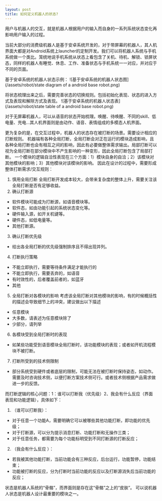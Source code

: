 ```yaml
---
layout: post
title: 如何定义机器人的状态?
---
```


用户与机器人的交互，就是机器人根据用户的输入而自身的一系列系统状态变化再影响用户输入的过程。

当前大部分的消费级机器人是基于安卓系统开发的，对于带屏幕的机器人，其人机界面大都是对Android系统上launcher的定制开发。我们可以将机器人系统与手机系统做一个类比。笼统地说手机系统从状态上看包含了关机、待机、解锁、锁屏状态，同样的机器人有睡觉、休息、工作、准备状态与手机系统一一对应，并对应于不同的页面。

基于安卓系统的机器人状态示例：
![基于安卓系统的机器人状态图](/assets/robot/state diagram of a android base robot.png)

将状态梳理出来之后，需要完善状态的切换规则。包括初始化表现、状态的进入方式及表现和解除方式及表现。
![基于安卓系统的机器人状态表](/assets/robot/state table of a android base robot.png)

对于无屏幕机器人，可以从语音的状态开始梳理。唤醒、待唤醒、不同的skill、低电量、充电...其人机界面则是由动作、语音、表情组成的多模态人机界面。

更为复杂的是，在交互过程中，机器人的状态存在被打断的场景。需要设计相应的打断规则。
机器端有各种全局打断，全局打断会对正在运行的模块造成影响，且各种全局打断也会有相互之间的影响，因此有必要做整体需求输出。局部打断可以视为全局打断在部分模块中不产生影响的一种变形，因此全局打断包含了局部打断。
一个模块的逻辑自洽性表现在三个方面：1）模块自身的自洽；2）该模块对其他模块的影响；3）其他模块对该模块的影响。
因此在设计的过程中，需要形成整体打断需求/交互规则：
1. 慎用全局打断
全局打断开发成本较大，会带来复杂度的整体上升，需要关注该全局打断是否有足够收益。
2. 确认打断源
- 软件模块可能成为打断源，如语音模块等。
- 软件态，如由功能引起的系统状态变化等。
- 硬件输入源，如开关机键等。
- 硬件态，如低电量等。    
- 其他打断源。 
3. 确认打断优先级
- 给出各全局打断的优先级强制排序且不得出现并列。
4. 打断执行策略
- 不能立即执行，需要等待条件满足才能执行的
- 不能立即执行，需要丢弃的，如语音
- 有时效性的，后者覆盖前者的，如蓝牙
- 其他
5. 全局打断对各模块的影响
考虑该全局打断对其他模块的影响，有的时候概括性的描述会导致细节上的冲突，建议做出以下描述
- 任意模块
- 大多数，请表述为任意模块除了
- 少部分，请列举
6. 各模块受到全局打断时的表现
- 如某些功能受到语音模块全局打断时，该功能模块的表现；或者如开机流程模块不被打断。
7. 打断所受到的技术侧限制
- 部分系统受到硬件或者底层的限制，可能无法在被打断时保持姿态，如动作。需要及时咨询技术侧，以便打断方案技术侧可行。或者技术侧根据产品需求做进一步的反馈。

而打断逻辑的核心问题：1：谁可以打断我（优先级）2、我会有什么反应（界面表现和功能逻辑），具体如下：
1. （谁可以打断我）：
- 对于任意一个功能A，需要明确它可以被哪些其他功能打断，即功能的优先级；
- 对于打断源，可以分为提示消息打断、功能打断和无操作三类；
- 对于任意任务，都需要为每个功能标明受到不同打断源的打断反应；
2. （我会有什么反应 ）： 
- 若我被其他功能打断，当前功能会有三种反应，后台运行，功能暂停，功能结束；
- 功能被打断的反应，分为打断时当前功能的反应以及打断源消失后当前功能的反应；

状态是机器人系统的“骨骼”，而界面则是存在这“骨骼”之上的“皮肤”。
可以说机器人状态是机器人设计最重要的模块之一。

